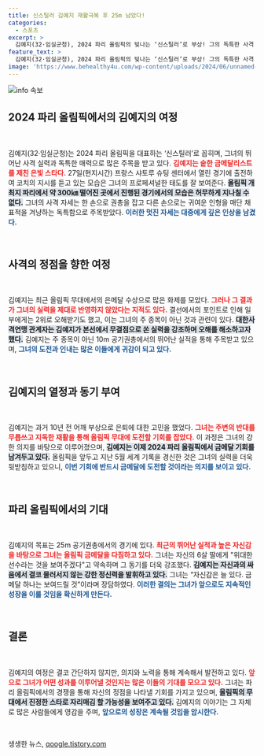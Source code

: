 ```yaml
---
title: 신스틸러 김예지 재활극복 후 25m 남았다!
categories:
  - 스포츠
excerpt: >
  김예지(32·임실군청), 2024 파리 올림픽의 빛나는 ‘신스틸러’로 부상! 그의 독특한 사격 스타일과 매력에 전세계가 열광하며, 금메달을 향한 강한 의지를 드러냈다.
feature_text: >
  김예지(32·임실군청), 2024 파리 올림픽의 빛나는 ‘신스틸러’로 부상! 그의 독특한 사격 스타일과 매력에 전세계가 열광하며, 금메달을 향한 강한 의지를 드러냈다.
image: 'https://www.behealthy4u.com/wp-content/uploads/2024/06/unnamed-file.png'
---
```


<p><img src="https://www.behealthy4u.com/wp-content/uploads/2024/06/unnamed-file.png" alt="info 속보" /></p>

<h2 data-ke-size="size26">2024 파리 올림픽에서의 김예지의 여정</h2>

<p data-ke-size="size16">&nbsp;</p>

<p>김예지(32·임실군청)는 2024 파리 올림픽을 대표하는 ‘신스틸러’로 꼽히며, 그녀의 뛰어난 사격 실력과 독특한 매력으로 많은 주목을 받고 있다. <b><span style="color: #ee2323;">김예지는 숱한 금메달리스트를 제친 은빛 스타다.</span></b> 27일(현지시간) 프랑스 샤토루 슈팅 센터에서 열린 경기에 출전하여 코치의 지시를 듣고 있는 모습은 그녀의 프로페셔널한 태도를 잘 보여준다. <b><span style="background-color: #21538527;">올림픽 개최지 파리에서 약 300㎞ 떨어진 곳에서 진행된 경기에서의 모습은 허무하게 지나칠 수 없다.</span></b> 그녀의 사격 자세는 한 손으로 권총을 잡고 다른 손으로는 귀여운 인형을 매단 채 표적을 겨냥하는 독특함으로 주목받았다. <b><span style="color: #1a5490;">이러한 멋진 자세는 대중에게 깊은 인상을 남겼다.</span></b></p>

<p data-ke-size="size16">&nbsp;</p>

<h2 data-ke-size="size26">사격의 정점을 향한 여정</h2>

<p data-ke-size="size16">&nbsp;</p>

<p>김예지는 최근 올림픽 무대에서의 은메달 수상으로 많은 화제를 모았다. <b><span style="color: #ee2323;">그러나 그 결과가 그녀의 실력을 제대로 반영하지 않았다는 지적도 있다.</span></b> 결선에서의 포인트로 인해 일부에게는 2위로 오해받기도 했고, 이는 그녀의 주 종목이 아닌 것과 관련이 있다. <b><span style="background-color: #21538527;">대한사격연맹 관계자는 김예지가 본선에서 무결점으로 쏜 실력을 강조하며 오해를 해소하고자 했다.</span></b> 김예지는 주 종목이 아닌 10m 공기권총에서의 뛰어난 실적을 통해 주목받고 있으며, <b><span style="color: #1a5490;">그녀의 도전과 인내는 많은 이들에게 귀감이 되고 있다.</span></b></p>

<p data-ke-size="size16">&nbsp;</p>

<h2 data-ke-size="size26">김예지의 열정과 동기 부여</h2>

<p data-ke-size="size16">&nbsp;</p>

<p>김예지는 과거 10년 전 어깨 부상으로 은퇴에 대한 고민을 했었다. <b><span style="color: #ee2323;">그녀는 주변의 반대를 무릅쓰고 지독한 재활을 통해 올림픽 무대에 도전할 기회를 잡았다.</span></b> 이 과정은 그녀의 강한 의지를 바탕으로 이루어졌으며, <b><span style="background-color: #21538527;">김예지는 이제 2024 파리 올림픽에서 금메달 기회를 남겨두고 있다.</span></b> 올림픽을 앞두고 지난 5월 세계 기록을 경신한 것은 그녀의 실력을 더욱 뒷받침하고 있으니, <b><span style="color: #1a5490;">이번 기회에 반드시 금메달에 도전할 것이라는 의지를 보이고 있다.</span></b></p>

<p data-ke-size="size16">&nbsp;</p>

<h2 data-ke-size="size26">파리 올림픽에서의 기대</h2>

<p data-ke-size="size16">&nbsp;</p>

<p>김예지의 목표는 25m 공기권총에서의 경기에 있다. <b><span style="color: #ee2323;">최근의 뛰어난 실적과 높은 자신감을 바탕으로 그녀는 올림픽 금메달을 다짐하고 있다.</span></b> 그녀는 자신의 6살 딸에게 "위대한 선수라는 것을 보여주겠다"고 약속하며 그 동기를 더욱 강조했다. <b><span style="background-color: #21538527;">김예지는 자신과의 싸움에서 결코 물러서지 않는 강한 정신력을 발휘하고 있다.</span></b> 그녀는 “자신감은 늘 있다. 금메달 하나는 보여드릴 것”이라며 장담하였다. <b><span style="color: #1a5490;">이러한 결의는 그녀가 앞으로도 지속적인 성장을 이룰 것임을 확신하게 만든다.</span></b></p>

<p data-ke-size="size16">&nbsp;</p>

<h2 data-ke-size="size26">결론</h2>

<p data-ke-size="size16">&nbsp;</p>

<p>김예지의 여정은 결코 간단하지 않지만, 의지와 노력을 통해 계속해서 발전하고 있다. <b><span style="color: #ee2323;">앞으로 그녀가 어떤 성과를 이루어낼 것인지는 많은 이들의 기대를 모으고 있다.</span></b> 그녀는 파리 올림픽에서의 경쟁을 통해 자신의 정점을 나타낼 기회를 가지고 있으며, <b><span style="background-color: #21538527;">올림픽의 무대에서 진정한 스타로 자리매김 할 가능성을 보여주고 있다.</span></b> 김예지의 이야기는 그 자체로 많은 사람들에게 영감을 주며, <b><span style="color: #1a5490;">앞으로의 성장은 계속될 것임을 암시한다.</span></b></p>

<p data-ke-size="size16">&nbsp;</p>
생생한 뉴스, <a href="https://qoogle.tistory.com" rel="dofollow">qoogle.tistory.com</a>



